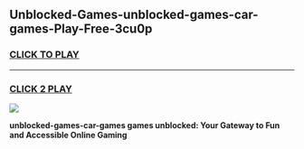 
## Unblocked-Games-unblocked-games-car-games-Play-Free-3cu0p
<h3>
<a href="https://premium76.site?title=unblocked-games-car-games&ref=10A">CLICK TO PLAY</a></h3>
<hr>

<h3>
<a href="https://premium76.site?title=unblocked-games-car-games&ref=10A">CLICK 2 PLAY</a>
  
</h3>

<a href="https://premium76.site?title=unblocked-games-car-games&ref=10A"><img src="https://clearcache.store/games.png"></a>


**unblocked-games-car-games games unblocked: Your Gateway to Fun and Accessible Online Gaming**
